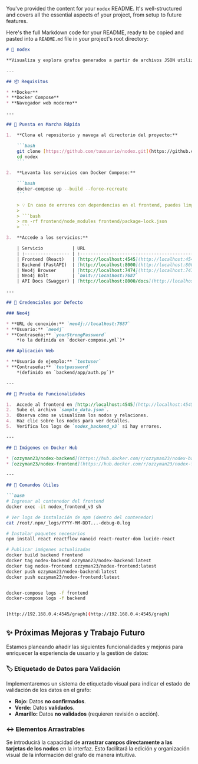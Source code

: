 You've provided the content for your `nodex` README. It's well-structured and covers all the essential aspects of your project, from setup to future features.

Here's the full Markdown code for your README, ready to be copied and pasted into a `README.md` file in your project's root directory:

```markdown
# 🧠 nodex

**Visualiza y explora grafos generados a partir de archivos JSON utilizando Neo4j y una interfaz web intuitiva construida con React.**

---

## 📦 Requisitos

* **Docker**
* **Docker Compose**
* **Navegador web moderno**

---

## 🚀 Puesta en Marcha Rápida

1.  **Clona el repositorio y navega al directorio del proyecto:**

    ```bash
    git clone [https://github.com/tuusuario/nodex.git](https://github.com/tuusuario/nodex.git)
    cd nodex
    ```

2.  **Levanta los servicios con Docker Compose:**

    ```bash
    docker-compose up --build --force-recreate
    ```

    > 💡 En caso de errores con dependencias en el frontend, puedes limpiar y reinstalar:
    >
    > ```bash
    > rm -rf frontend/node_modules frontend/package-lock.json
    > ```

3.  **Accede a los servicios:**

    | Servicio           | URL                                                      |
    | :----------------- | :------------------------------------------------------- |
    | Frontend (React)   | [http://localhost:4545](http://localhost:4545)           |
    | Backend (FastAPI)  | [http://localhost:8000](http://localhost:8000)           |
    | Neo4j Browser      | [http://localhost:7474](http://localhost:7474)           |
    | Neo4j Bolt         | `bolt://localhost:7687`                                  |
    | API Docs (Swagger) | [http://localhost:8000/docs](http://localhost:8000/docs) |

---

## 🔐 Credenciales por Defecto

### Neo4j

* **URL de conexión:** `neo4j://localhost:7687`
* **Usuario:** `neo4j`
* **Contraseña:** `yourStrongPassword`
    *(o la definida en `docker-compose.yml`)*

### Aplicación Web

* **Usuario de ejemplo:** `testuser`
* **Contraseña:** `testpassword`
    *(definido en `backend/app/auth.py`)*

---

## 🧪 Prueba de Funcionalidades

1.  Accede al frontend en [http://localhost:4545](http://localhost:4545) e inicia sesión.
2.  Sube el archivo `sample_data.json`.
3.  Observa cómo se visualizan los nodos y relaciones.
4.  Haz clic sobre los nodos para ver detalles.
5.  Verifica los logs de `nodex_backend_v3` si hay errores.

---

## 🐳 Imágenes en Docker Hub

* [ozzyman23/nodex-backend](https://hub.docker.com/r/ozzyman23/nodex-backend)
* [ozzyman23/nodex-frontend](https://hub.docker.com/r/ozzyman23/nodex-frontend)

---

## 🔧 Comandos útiles

```bash
# Ingresar al contenedor del frontend
docker exec -it nodex_frontend_v3 sh

# Ver logs de instalación de npm (dentro del contenedor)
cat /root/.npm/_logs/YYYY-MM-DDT...-debug-0.log

# Instalar paquetes necesarios
npm install react reactflow nanoid react-router-dom lucide-react

# Publicar imágenes actualizadas
docker build backend frontend
docker tag nodex-backend ozzyman23/nodex-backend:latest
docker tag nodex-frontend ozzyman23/nodex-frontend:latest
docker push ozzyman23/nodex-backend:latest
docker push ozzyman23/nodex-frontend:latest


docker-compose logs -f frontend
docker-compose logs -f backend


[http://192.168.0.4:4545/graph](http://192.168.0.4:4545/graph)
```


## ✨ Próximas Mejoras y Trabajo Futuro

Estamos planeando añadir las siguientes funcionalidades y mejoras para enriquecer la experiencia de usuario y la gestión de datos:

### 🏷️ Etiquetado de Datos para Validación

Implementaremos un sistema de etiquetado visual para indicar el estado de validación de los datos en el grafo:

* **Rojo:** Datos **no confirmados**.
* **Verde:** Datos **validados**.
* **Amarillo:** Datos **no validados** (requieren revisión o acción).

### ↔️ Elementos Arrastrables

Se introducirá la capacidad de **arrastrar campos directamente a las tarjetas de los nodos** en la interfaz. Esto facilitará la edición y organización visual de la información del grafo de manera intuitiva.
```
